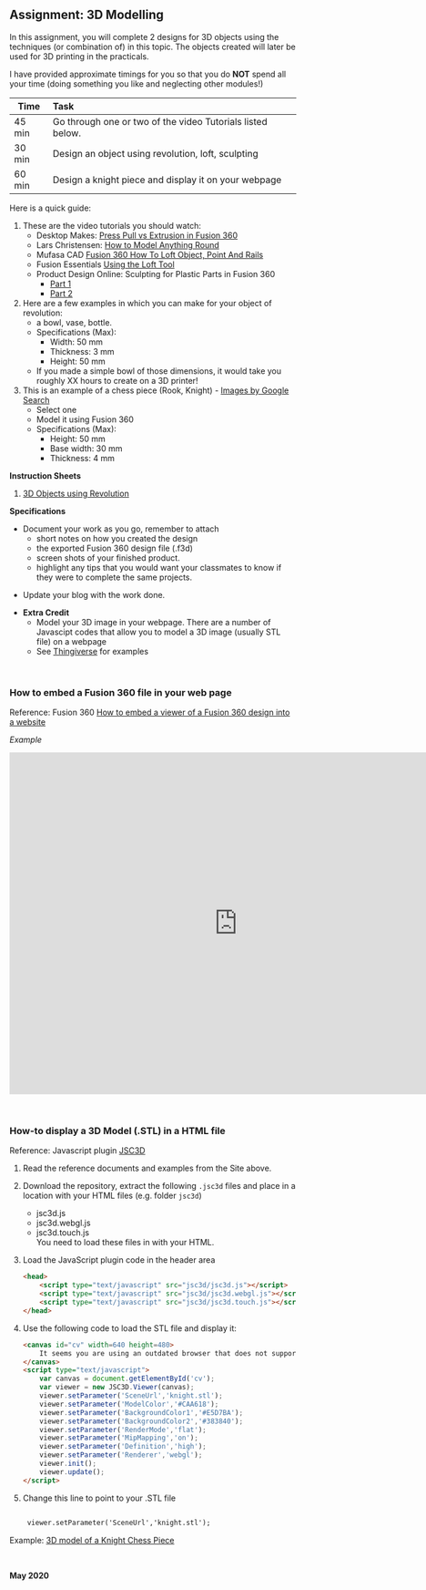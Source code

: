 ##  Assignment: 3D Modelling

In this assignment, you will complete 2 designs for 3D objects using the techniques (or combination of) in this topic. The objects created will later be used for 3D printing in the practicals.

I have provided approximate timings for you so that you do **NOT** spend all your time (doing something you like and neglecting other modules!)

| Time   | Task |
|--------|:------------------------------------------------|
|45 min  | Go through one or two of the video Tutorials listed below. |
|30 min  | Design an object using revolution, loft, sculpting  |
|60 min  | Design a knight piece and display it on your webpage |

Here is a quick guide:

1.  These are the video tutorials you should watch:
    * Desktop Makes: [Press Pull vs Extrusion in Fusion 360](https://youtu.be/elQ648fVpwA)
    * Lars Christensen: [How to Model Anything Round](https://youtu.be/zYMf6qncgwc)
    * Mufasa CAD [Fusion 360 How To Loft Object, Point And Rails](https://youtu.be/-Z9ioh2NfwY)
    * Fusion Essentials [Using the Loft Tool](https://youtu.be/TcbhyPq65dk)
    * Product Design Online: Sculpting for Plastic Parts in Fusion 360
        + [Part 1](https://youtu.be/Vrg6h5h_vWs)
        + [Part 2](https://youtu.be/FIbmiTTEo_8)
2.  Here are a few examples in which you can make for your object of revolution:
    * a bowl, vase, bottle.
    * Specifications (Max):
        - Width: 50 mm
        - Thickness: 3 mm
        - Height: 50 mm
    + If you made a simple bowl of those dimensions, it would take you roughly XX hours to create on a 3D printer!
3.  This is an example of a chess piece (Rook, Knight) - [Images by Google Search](https://duckduckgo.com/?q=image%3A+knight+chess+piece&t=canonical&iar=images&iax=images&ia=images)
    * Select one
    * Model it using Fusion 360
    * Specifications (Max):
        - Height: 50 mm
        - Base width: 30 mm
        - Thickness: 4 mm

**Instruction Sheets**

1. [3D Objects using Revolution](3D_Objects_using_Revolution.pdf)

**Specifications**

* Document your work as you go, remember to attach
    * short notes on how you created the design
    * the exported Fusion 360 design file (.f3d)
    * screen shots of your finished product. 
    * highlight any tips that you would want your classmates to know if they were to complete the same projects.
+ Update your blog with the work done.
* **Extra Credit**
    - Model your 3D image in your webpage.  There are a number of Javascipt codes that allow you to model a 3D image (usually STL file) on a webpage
    - See [Thingiverse](https://www.thingiverse.com/) for examples

&nbsp;

### How to embed a Fusion 360 file in your web page

Reference: Fusion 360 [How to embed a viewer of a Fusion 360 design into a website](https://knowledge.autodesk.com/support/fusion-360/troubleshooting/caas/sfdcarticles/sfdcarticles/How-to-embed-a-viewer-of-a-Fusion-360-design-into-a-website.html)

*Example*

<iframe src="https://myhub.autodesk360.com/ue2dff438/shares/public/SH56a43QTfd62c1cd968a8254af243cf0912?mode=embed" width="800" height="600" allowfullscreen="true" webkitallowfullscreen="true" mozallowfullscreen="true"  frameborder="0"></iframe>

&nbsp;

### How-to display a 3D Model (.STL) in a HTML file

Reference: Javascript plugin [JSC3D](https://code.google.com/archive/p/jsc3d/)

1.  Read the reference documents and examples from the Site above.
2.  Download the repository, extract the following `.jsc3d` files and place in a location with your HTML files (e.g. folder `jsc3d`)
    * jsc3d.js
    * jsc3d.webgl.js
    * jsc3d.touch.js<br>
    You need to load these files in with your HTML.
3.  Load the JavaScript plugin code in the header area

    ```html
    <head>
        <script type="text/javascript" src="jsc3d/jsc3d.js"></script>
        <script type="text/javascript" src="jsc3d/jsc3d.webgl.js"></script>
        <script type="text/javascript" src="jsc3d/jsc3d.touch.js"></script>
    </head>
    ```

4.  Use the following code to load the STL file and display it:

    ```html
    <canvas id="cv" width=640 height=480>
        It seems you are using an outdated browser that does not support canvas :-(
    </canvas>
    <script type="text/javascript">
        var canvas = document.getElementById('cv');
        var viewer = new JSC3D.Viewer(canvas);
        viewer.setParameter('SceneUrl','knight.stl');
        viewer.setParameter('ModelColor','#CAA618');
        viewer.setParameter('BackgroundColor1','#E5D7BA');
        viewer.setParameter('BackgroundColor2','#383840');
        viewer.setParameter('RenderMode','flat');
        viewer.setParameter('MipMapping','on');
        viewer.setParameter('Definition','high');
        viewer.setParameter('Renderer','webgl');
        viewer.init();
        viewer.update();
    </script>
    ```

5.  Change this line to point to your .STL file

    ```html

     viewer.setParameter('SceneUrl','knight.stl');

    ```

Example: [3D model of a Knight Chess Piece](STLmodel.html)


&nbsp;

**May 2020**

